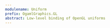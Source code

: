 ```yaml
---
modulename: Uniform
prefix: OgamlGraphics.GL
abstract: Low-level binding of OpenGL uniforms
---
```



